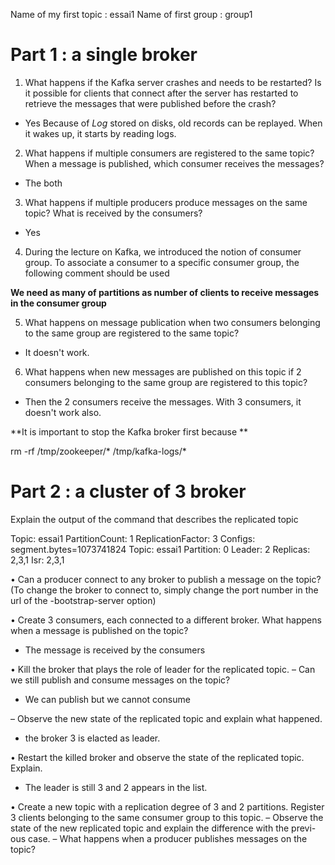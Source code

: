 Name of my first topic : essai1
Name of first group : group1


# Part 1 : a single broker

1. What happens if the Kafka server crashes and needs to be restarted? Is it possible for clients
that connect after the server has restarted to retrieve the messages that were published before
the crash?

- Yes
Because of *Log* stored on disks, old records can be replayed.
When it wakes up, it starts by reading logs.

2. What happens if multiple consumers are registered to the same topic? When a message is
published, which consumer receives the messages?

- The both

3. What happens if multiple producers produce messages on the same topic? What is received
by the consumers?

- Yes

4. During the lecture on Kafka, we introduced the notion of consumer group. To associate a
consumer to a specific consumer group, the following comment should be used

**We need as many of partitions as number of clients to receive messages in the consumer group**

5. What happens on message publication when two consumers belonging to the same group
are registered to the same topic?

- It doesn't work.

6. What happens when new messages are published on this topic if 2 consumers belonging to
the same group are registered to this topic? 

- Then the 2 consumers receive the messages.
With 3 consumers, it doesn't work also.

**It is important to stop the Kafka broker first because **

rm -rf /tmp/zookeeper/* /tmp/kafka-logs/*

# Part 2 : a cluster of 3 broker

Explain the output of the command that describes the replicated topic

Topic: essai1	PartitionCount: 1	ReplicationFactor: 3	Configs: segment.bytes=1073741824
	Topic: essai1	Partition: 0	Leader: 2	Replicas: 2,3,1	Isr: 2,3,1



• Can a producer connect to any broker to publish a message on the topic? (To change the
broker to connect to, simply change the port number in the url of the -bootstrap-server
option)


• Create 3 consumers, each connected to a different broker. What happens when a message is
published on the topic?

- The message is received by the consumers

• Kill the broker that plays the role of leader for the replicated topic.
– Can we still publish and consume messages on the topic?

- We can publish but we cannot consume

– Observe the new state of the replicated topic and explain what happened.

- the broker 3 is elacted as leader.


• Restart the killed broker and observe the state of the replicated topic. Explain.

- The leader is still 3 and 2 appears in the list.

• Create a new topic with a replication degree of 3 and 2 partitions. Register 3 clients belonging
to the same consumer group to this topic.
– Observe the state of the new replicated topic and explain the difference with the previ-
ous case.
– What happens when a producer publishes messages on the topic?